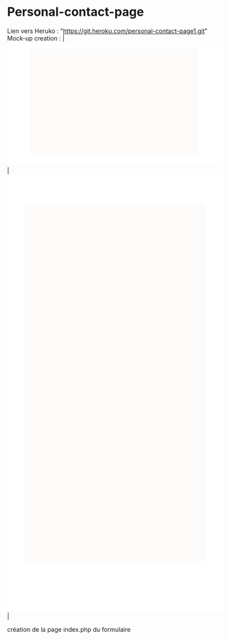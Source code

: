 # Personal-contact-page
Lien vers Heruko : "https://git.heroku.com/personal-contact-page1.git"
Mock-up creation :
|<img src="asset/img/pc.svg" alt="pc">|<img src="asset\img\phone.svg" alt="phone">|



création de la page index.php du formulaire
